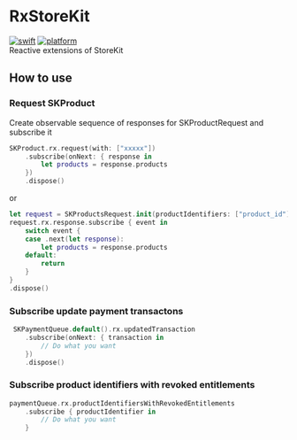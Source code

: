 # RxStoreKit

[![swift](https://img.shields.io/endpoint?url=https%3A%2F%2Fswiftpackageindex.com%2Fapi%2Fpackages%2F453jerry%2FRxStoreKit%2Fbadge%3Ftype%3Dswift-versions)](https://swiftpackageindex.com/453jerry/RxStoreKit)
[![platform](https://img.shields.io/endpoint?url=https%3A%2F%2Fswiftpackageindex.com%2Fapi%2Fpackages%2F453jerry%2FRxStoreKit%2Fbadge%3Ftype%3Dplatforms)](https://swiftpackageindex.com/453jerry/RxStoreKit)  
Reactive extensions of StoreKit

## How to use

### Request SKProduct

Create observable sequence of responses for SKProductRequest and subscribe it

``` swift
SKProduct.rx.request(with: ["xxxxx"])
    .subscribe(onNext: { response in
        let products = response.products
    })
    .dispose()
```

or

```swift
let request = SKProductsRequest.init(productIdentifiers: ["product_id"])
request.rx.response.subscribe { event in
    switch event {
    case .next(let response): 
        let products = response.products
    default:
        return
    }
}
.dispose()
```


### Subscribe update payment transactons

```swift
 SKPaymentQueue.default().rx.updatedTransaction
    .subscribe(onNext: { transaction in
        // Do what you want
    })
    .dispose()
```

### Subscribe product identifiers with revoked entitlements

```swift
paymentQueue.rx.productIdentifiersWithRevokedEntitlements
    .subscribe { productIdentifier in
        // Do what you want
    }
```
